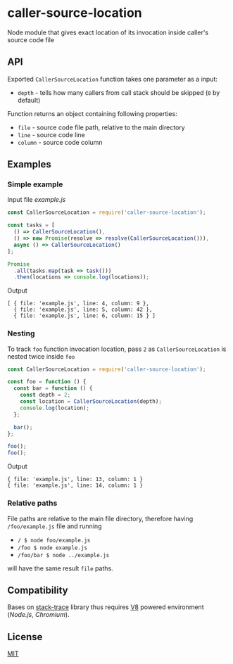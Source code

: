 # caller-source-location

Node module that gives exact location of its invocation inside caller's source code file

## API

Exported `CallerSourceLocation` function takes one parameter as a input:

  * `depth` - tells how many callers from call stack should be skipped (`0` by default)

Function returns an object containing following properties:

  * `file` - source code file path, relative to the main directory
  * `line` - source code line
  * `column` - source code column

## Examples

### Simple example

Input file *example.js*
```js
const CallerSourceLocation = require('caller-source-location');

const tasks = [
  () => CallerSourceLocation(),
  () => new Promise(resolve => resolve(CallerSourceLocation())),
  async () => CallerSourceLocation()
];

Promise
  .all(tasks.map(task => task()))
  .then(locations => console.log(locations));
```

Output
```
[ { file: 'example.js', line: 4, column: 9 },
  { file: 'example.js', line: 5, column: 42 },
  { file: 'example.js', line: 6, column: 15 } ]
```

### Nesting

To track `foo` function invocation location, pass `2` as `CallerSourceLocation` is nested twice inside `foo`

```js
const CallerSourceLocation = require('caller-source-location');

const foo = function () {
  const bar = function () {
    const depth = 2;
    const location = CallerSourceLocation(depth);
    console.log(location);
  };

  bar();
};

foo();
foo();
```

Output

```
{ file: 'example.js', line: 13, column: 1 }
{ file: 'example.js', line: 14, column: 1 }
```

### Relative paths

File paths are relative to the main file directory, therefore having `/foo/example.js` file and running

  * `/ $ node foo/example.js`
  * `/foo $ node example.js`
  * `/foo/bar $ node ../example.js`

will have the same result `file` paths.

## Compatibility

Bases on [stack-trace](https://www.npmjs.com/package/stack-trace) library thus requires [V8](https://developers.google.com/v8) powered environment (*Node.js*, *Chromium*).

## License
[MIT](license.md)
